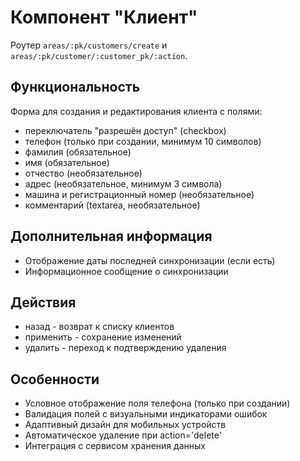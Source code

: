 # Компонент "Клиент"

Роутер `areas/:pk/customers/create` и `areas/:pk/customer/:customer_pk/:action`.

## Функциональность

Форма для создания и редактирования клиента с полями:
* переключатель "разрешён доступ" (checkbox)
* телефон (только при создании, минимум 10 символов)
* фамилия (обязательное)
* имя (обязательное)
* отчество (необязательное)
* адрес (необязательное, минимум 3 символа)
* машина и регистрационный номер (необязательное)
* комментарий (textarea, необязательное)

## Дополнительная информация

- Отображение даты последней синхронизации (если есть)
- Информационное сообщение о синхронизации

## Действия

* назад - возврат к списку клиентов
* применить - сохранение изменений
* удалить - переход к подтверждению удаления

## Особенности

- Условное отображение поля телефона (только при создании)
- Валидация полей с визуальными индикаторами ошибок
- Адаптивный дизайн для мобильных устройств
- Автоматическое удаление при action='delete'
- Интеграция с сервисом хранения данных